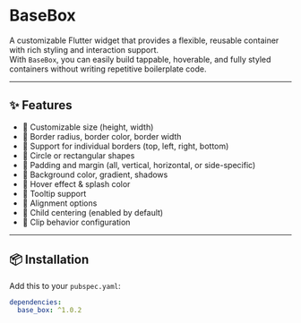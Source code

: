 # BaseBox

A customizable Flutter widget that provides a flexible, reusable container with rich styling and interaction support.  
With `BaseBox`, you can easily build tappable, hoverable, and fully styled containers without writing repetitive boilerplate code.

---

## ✨ Features

- 🔹 Customizable size (height, width)
- 🔹 Border radius, border color, border width
- 🔹 Support for individual borders (top, left, right, bottom)
- 🔹 Circle or rectangular shapes
- 🔹 Padding and margin (all, vertical, horizontal, or side-specific)
- 🔹 Background color, gradient, shadows
- 🔹 Hover effect & splash color
- 🔹 Tooltip support
- 🔹 Alignment options
- 🔹 Child centering (enabled by default)
- 🔹 Clip behavior configuration

---

## 📦 Installation

Add this to your `pubspec.yaml`:

```yaml
dependencies:
  base_box: ^1.0.2
